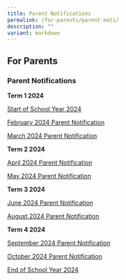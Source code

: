 ```yaml
---
title: Parent Notifications
permalink: /for-parents/parent-noti/
description: ""
variant: markdown
---
```

## For Parents

### Parent Notifications

**Term 1 2024**

[Start of School Year 2024](/files/Start_of_School_Year_2024.pdf)

[February 2024 Parent Notification](/files/1_Feb_2024_PN.pdf)

[March 2024 Parent Notification](/files/1_Mar_2024_PN.pdf)

**Term 2 2024**

[April 2024 Parent Notification](/files/1_April_2024_PN.pdf)

[May 2024 Parent Notification](/files/2_May_2024_PN.pdf)

**Term 3 2024**

[June 2024 Parent Notification](/files/21_June_PN.pdf)

[August 2024 Parent Notification](/files/2024/1_Aug_2024_PN.pdf)

**Term 4 2024**

[September 2024 Parent Notification](/files/2024/9_Sep_2024_PN.pdf)

[October 2024 Parent Notification](/files/3_Oct_2024_PN.pdf)

[End of School Year 2024](/files/1_Nov_2024_PN_EOY.pdf)